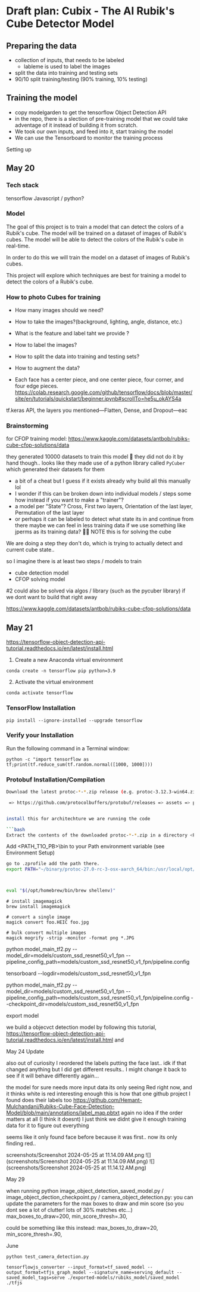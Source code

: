 # Draft plan: Cubix - The AI Rubik's Cube Detector Model

## Preparing the data

- collection of inputs, that needs to be labeled
  - lableme is used to label the images
- split the data into training and testing sets
- 90/10 split training/testing  (90% training, 10% testing)

## Training the model
- copy modelgarden to get the tensorflow Object Detection API 
- in the repo, there is a slection of pre-training model that we could take adventage of it instead of building it from scratch.
- We took our own inputs, and feed into it, start training the model
- We can use the Tensorboard to monitor the training process
 
Setting up 


## May 20 
### Tech stack
tensorflow
Javascript / python? 

### Model

The goal of this project is to train a model that can detect the colors of a Rubik's cube. The model will be trained on a dataset of images of Rubik's cubes. The model will be able to detect the colors of the Rubik's cube in real-time.

In order to do this we will train the model on a dataset of images of Rubik's cubes.

This project will explore which techniques are best for training a model to detect the colors of a Rubik's cube.


### How to photo Cubes for training 
- How many images should we need? 

- How to take the images?(background, lighting, angle, distance, etc.)

- What is the feature and label taht we provide ? 
- How to label the images?
- How to split the data into training and testing sets?
- How to augment the data?


- Each face has a center piece, and one center piece, four corner, and four edge pieces.
https://colab.research.google.com/github/tensorflow/docs/blob/master/site/en/tutorials/quickstart/beginner.ipynb#scrollTo=he5u_okAYS4a

tf.keras API, the layers you mentioned—Flatten, Dense, and Dropout—eac

### Brainstorming

for CFOP training model: https://www.kaggle.com/datasets/antbob/rubiks-cube-cfop-solutions/data



they generated 10000 datasets to train this model 🤯 they did not do it by hand though.. looks like they made use of a python library called `PyCuber` which generated their datasets for them

- a bit of a cheat but I guess if it exists already why build all this manually lol
- I wonder if this can be broken down into individual models / steps some how instead if you want to make a "trainer"?
- a model per "State"? Cross, First two layers, Orientation of the last layer, Permutation of the last layer
- or perhaps it can be labeled to detect what state its in and continue from there
maybe we can feel in less training data if we use something like jperms as its training data? 🤷‍♂️
NOTE this is for solving the cube

We are doing a step they don't do, which is trying to actually detect and current cube state..

so I imagine there is at least two steps / models to train
- cube detection model
- CFOP solving model

#2 could also be solved via algos / library (such as the pycuber library) if we dont want to build that right away 
 

https://www.kaggle.com/datasets/antbob/rubiks-cube-cfop-solutions/data


## May 21 
https://tensorflow-object-detection-api-tutorial.readthedocs.io/en/latest/install.html

1. Create a new Anaconda virtual environment

```
conda create -n tensorflow pip python=3.9
```


2. Activate the virtual environment

```
conda activate tensorflow
```

### TensorFlow Installation
```
pip install --ignore-installed --upgrade tensorflow
```


### Verify your Installation
Run the following command in a Terminal window:
```
python -c "import tensorflow as tf;print(tf.reduce_sum(tf.random.normal([1000, 1000])))
```

### Protobuf Installation/Compilation
```bash
Download the latest protoc-*-*.zip release (e.g. protoc-3.12.3-win64.zip for 64-bit Windows)

 => https://github.com/protocolbuffers/protobuf/releases => assets => protoc-27.0-rc-3-osx-aarch_64.zip


install this for architechture we are running the code 

```bash
Extract the contents of the downloaded protoc-*-*.zip in a directory <PATH_TO_PB> of your choice (e.g. C:\Program Files\Google Protobuf)
```
 
Add <PATH_T1O_PB>\bin to your Path environment variable (see Environment Setup)


```bash
go to .zprofile add the path there. 
export PATH="~/binary/protoc-27.0-rc-3-osx-aarch_64/bin:/usr/local/opt/python/libexec/bin:$PATH"



eval "$(/opt/homebrew/bin/brew shellenv)"
```
 
 
```
# install imagemagick
brew install imagemagick

# convert a single image
magick convert foo.HEIC foo.jpg

# bulk convert multiple images
magick mogrify -strip -monitor -format png *.JPG
```


python model_main_tf2.py --model_dir=models/custom_ssd_resnet50_v1_fpn --pipeline_config_path=models/custom_ssd_resnet50_v1_fpn/pipeline.config


tensorboard --logdir=models/custom_ssd_resnet50_v1_fpn

python model_main_tf2.py --model_dir=models/custom_ssd_resnet50_v1_fpn --pipeline_config_path=models/custom_ssd_resnet50_v1_fpn/pipeline.config --checkpoint_dir=models/custom_ssd_resnet50_v1_fpn

export model



we build a objecvct detection model by following this tutorial, https://tensorflow-object-detection-api-tutorial.readthedocs.io/en/latest/install.html and 



May 24 Update 

also out of curiosity I reordered the labels putting the face last.. idk if that changed anything but I did get different results.. I might change it back to see if it will behave differently again...

the model for sure needs more input data
its only seeing Red right now, and it thinks white is red
interesting enough this is how that one github project I found does their labels too
https://github.com/Hemant-Mulchandani/Rubiks-Cube-Face-Detection-Model/blob/main/annotations/label_map.pbtxt
again no idea if the order matters at all (I think it doesnt) I just think we didnt give it enough training data for it to figure out everything

seems like it only found face before because it was first.. now its only finding red..

screenshots/Screenshot 2024-05-25 at 11.14.09 AM.png
![](screenshots/Screenshot 2024-05-25 at 11.14.09 AM.png)
![](screenshots/Screenshot 2024-05-25 at 11.14.12 AM.png)


May 29 


when running python image_object_detection_saved_model.py / image_object_dection_checkpoint.py / camera_object_detection.py:
you can update the parameters for the max boxes to draw and min score (so you dont see a lot of clutter! lots of 30% matches etc...)
          max_boxes_to_draw=200,
          min_score_thresh=.30,

could be something like this instead:
          max_boxes_to_draw=20,
          min_score_thresh=.90,

 

June

 ```
 python test_camera_detection.py 

 tensorflowjs_converter --input_format=tf_saved_model --output_format=tfjs_graph_model --signature_name=serving_default --saved_model_tags=serve ./exported-models/rubiks_model/saved_model ./tfjs
 ```